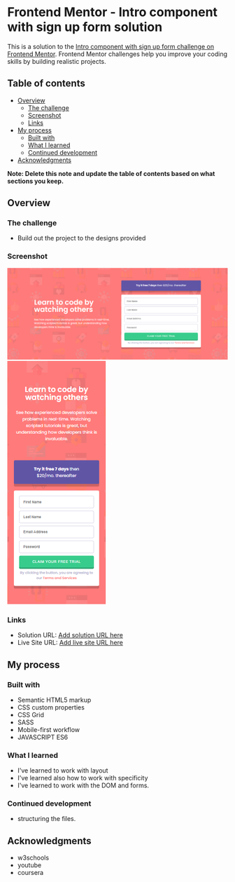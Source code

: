 # Frontend Mentor - Intro component with sign up form solution

This is a solution to the [Intro component with sign up form challenge on Frontend Mentor](https://www.frontendmentor.io/challenges/intro-component-with-signup-form-5cf91bd49edda32581d28fd1). Frontend Mentor challenges help you improve your coding skills by building realistic projects. 

## Table of contents

- [Overview](#overview)
  - [The challenge](#the-challenge)
  - [Screenshot](#screenshot)
  - [Links](#links)
- [My process](#my-process)
  - [Built with](#built-with)
  - [What I learned](#what-i-learned)
  - [Continued development](#continued-development)
- [Acknowledgments](#acknowledgments)

**Note: Delete this note and update the table of contents based on what sections you keep.**

## Overview

### The challenge

- Build out the project to the designs provided

### Screenshot

![](screenshot.png)
![](screenshot2.png)

### Links

- Solution URL: [Add solution URL here](https://your-solution-url.com)
- Live Site URL: [Add live site URL here](https://yamanx8.github.io/intro-component-with-signup-form-master/index.html)

## My process

### Built with

- Semantic HTML5 markup
- CSS custom properties
- CSS Grid
- SASS
- Mobile-first workflow
- JAVASCRIPT ES6

### What I learned

- I've learned to work with layout
- I've learned also how to work with specificity
- I've learned to work with the DOM and forms.
### Continued development

- structuring the files.

## Acknowledgments

- w3schools
- youtube
- coursera
